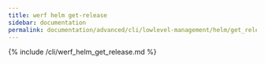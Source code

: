 ```yaml
---
title: werf helm get-release
sidebar: documentation
permalink: documentation/advanced/cli/lowlevel-management/helm/get_release.html
---
```


{% include /cli/werf_helm_get_release.md %}
